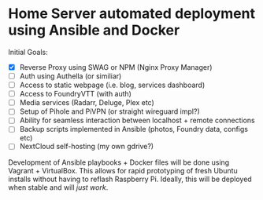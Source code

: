 # Home Server automated deployment using Ansible and Docker

Initial Goals:
- [x] Reverse Proxy using SWAG or NPM (Nginx Proxy Manager)
- [ ] Auth using Authella (or similiar)
- [ ] Access to static webpage (i.e. blog, services dashboard)
- [ ] Access to FoundryVTT (with auth)
- [ ] Media services (Radarr, Deluge, Plex etc)
- [ ] Setup of Pihole and PiVPN (or straight wireguard impl?)
- [ ] Ability for seamless interaction between localhost + remote connections
- [ ] Backup scripts implemented in Ansible (photos, Foundry data, configs etc)
- [ ] NextCloud self-hosting (my own gdrive?)

Development of Ansible playbooks + Docker files will be done using Vagrant + VirtualBox.
This allows for rapid prototyping of fresh Ubuntu installs without having to reflash Raspberry Pi.
Ideally, this will be deployed when stable and will *just work*.
